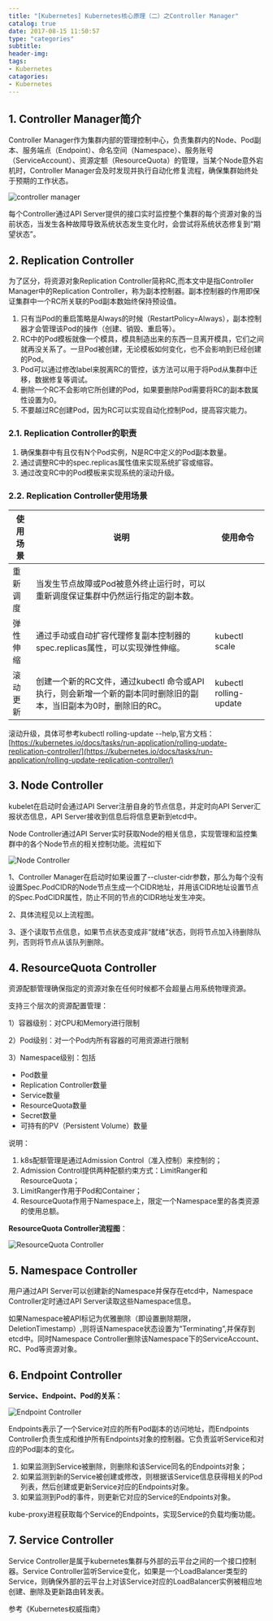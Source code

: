 ```yaml
---
title: "[Kubernetes] Kubernetes核心原理（二）之Controller Manager"
catalog: true
date: 2017-08-15 11:50:57
type: "categories"
subtitle:
header-img: 
tags:
- Kubernetes
catagories:
- Kubernetes
---
```


## 1. Controller Manager简介

Controller Manager作为集群内部的管理控制中心，负责集群内的Node、Pod副本、服务端点（Endpoint）、命名空间（Namespace）、服务账号（ServiceAccount）、资源定额（ResourceQuota）的管理，当某个Node意外宕机时，Controller Manager会及时发现并执行自动化修复流程，确保集群始终处于预期的工作状态。

![controller manager](/img/article/kubernetes/kubernetes核心原理/controller-manager.png)

每个Controller通过API Server提供的接口实时监控整个集群的每个资源对象的当前状态，当发生各种故障导致系统状态发生变化时，会尝试将系统状态修复到“期望状态”。

## 2. Replication Controller

为了区分，将资源对象Replication Controller简称RC,而本文中是指Controller Manager中的Replication Controller，称为副本控制器。副本控制器的作用即保证集群中一个RC所关联的Pod副本数始终保持预设值。

1. 只有当Pod的重启策略是Always的时候（RestartPolicy=Always），副本控制器才会管理该Pod的操作（创建、销毁、重启等）。
2. RC中的Pod模板就像一个模具，模具制造出来的东西一旦离开模具，它们之间就再没关系了。一旦Pod被创建，无论模板如何变化，也不会影响到已经创建的Pod。
3. Pod可以通过修改label来脱离RC的管控，该方法可以用于将Pod从集群中迁移，数据修复等调试。
4. 删除一个RC不会影响它所创建的Pod，如果要删除Pod需要将RC的副本数属性设置为0。
5. 不要越过RC创建Pod，因为RC可以实现自动化控制Pod，提高容灾能力。

### 2.1. Replication Controller的职责

1. 确保集群中有且仅有N个Pod实例，N是RC中定义的Pod副本数量。
2. 通过调整RC中的spec.replicas属性值来实现系统扩容或缩容。
3. 通过改变RC中的Pod模板来实现系统的滚动升级。

### 2.2. Replication Controller使用场景

| 使用场景 | 说明                                       | 使用命令                   |
| ---- | ---------------------------------------- | ---------------------- |
| 重新调度 | 当发生节点故障或Pod被意外终止运行时，可以重新调度保证集群中仍然运行指定的副本数。 |                        |
| 弹性伸缩 | 通过手动或自动扩容代理修复副本控制器的spec.replicas属性，可以实现弹性伸缩。 | kubectl scale          |
| 滚动更新 | 创建一个新的RC文件，通过kubectl 命令或API执行，则会新增一个新的副本同时删除旧的副本，当旧副本为0时，删除旧的RC。 | kubectl rolling-update |

滚动升级，具体可参考kubectl rolling-update --help,官方文档：[https://kubernetes.io/docs/tasks/run-application/rolling-update-replication-controller/](https://kubernetes.io/docs/tasks/run-application/rolling-update-replication-controller/)

## 3. Node Controller

kubelet在启动时会通过API Server注册自身的节点信息，并定时向API Server汇报状态信息，API Server接收到信息后将信息更新到etcd中。

Node Controller通过API Server实时获取Node的相关信息，实现管理和监控集群中的各个Node节点的相关控制功能。流程如下

![Node Controller](/img/article/kubernetes/kubernetes核心原理/NodeController.png)

1、Controller Manager在启动时如果设置了--cluster-cidr参数，那么为每个没有设置Spec.PodCIDR的Node节点生成一个CIDR地址，并用该CIDR地址设置节点的Spec.PodCIDR属性，防止不同的节点的CIDR地址发生冲突。

2、具体流程见以上流程图。

3、逐个读取节点信息，如果节点状态变成非“就绪”状态，则将节点加入待删除队列，否则将节点从该队列删除。

## 4. ResourceQuota Controller

资源配额管理确保指定的资源对象在任何时候都不会超量占用系统物理资源。

支持三个层次的资源配置管理：

1）容器级别：对CPU和Memory进行限制

2）Pod级别：对一个Pod内所有容器的可用资源进行限制

3）Namespace级别：包括

- Pod数量
- Replication Controller数量
- Service数量
- ResourceQuota数量
- Secret数量
- 可持有的PV（Persistent Volume）数量

说明：

1. k8s配额管理是通过Admission Control（准入控制）来控制的；
2. Admission Control提供两种配额约束方式：LimitRanger和ResourceQuota；
3. LimitRanger作用于Pod和Container；
4. ResourceQuota作用于Namespace上，限定一个Namespace里的各类资源的使用总额。

**ResourceQuota Controller流程图**：

![ResourceQuota Controller](/img/article/kubernetes/kubernetes核心原理/ResourceQuotaController.png)

## 5. Namespace Controller

用户通过API Server可以创建新的Namespace并保存在etcd中，Namespace Controller定时通过API Server读取这些Namespace信息。

如果Namespace被API标记为优雅删除（即设置删除期限，DeletionTimestamp）,则将该Namespace状态设置为“Terminating”,并保存到etcd中。同时Namespace Controller删除该Namespace下的ServiceAccount、RC、Pod等资源对象。

## 6. Endpoint Controller

**Service、Endpoint、Pod的关系：**

![Endpoint Controller](/img/article/kubernetes/kubernetes核心原理/EndpointController.png)

Endpoints表示了一个Service对应的所有Pod副本的访问地址，而Endpoints Controller负责生成和维护所有Endpoints对象的控制器。它负责监听Service和对应的Pod副本的变化。

1. 如果监测到Service被删除，则删除和该Service同名的Endpoints对象；
2. 如果监测到新的Service被创建或修改，则根据该Service信息获得相关的Pod列表，然后创建或更新Service对应的Endpoints对象。
3. 如果监测到Pod的事件，则更新它对应的Service的Endpoints对象。

kube-proxy进程获取每个Service的Endpoints，实现Service的负载均衡功能。

## 7. Service Controller

Service Controller是属于kubernetes集群与外部的云平台之间的一个接口控制器。Service Controller监听Service变化，如果是一个LoadBalancer类型的Service，则确保外部的云平台上对该Service对应的LoadBalancer实例被相应地创建、删除及更新路由转发表。

 

参考《Kubernetes权威指南》

 